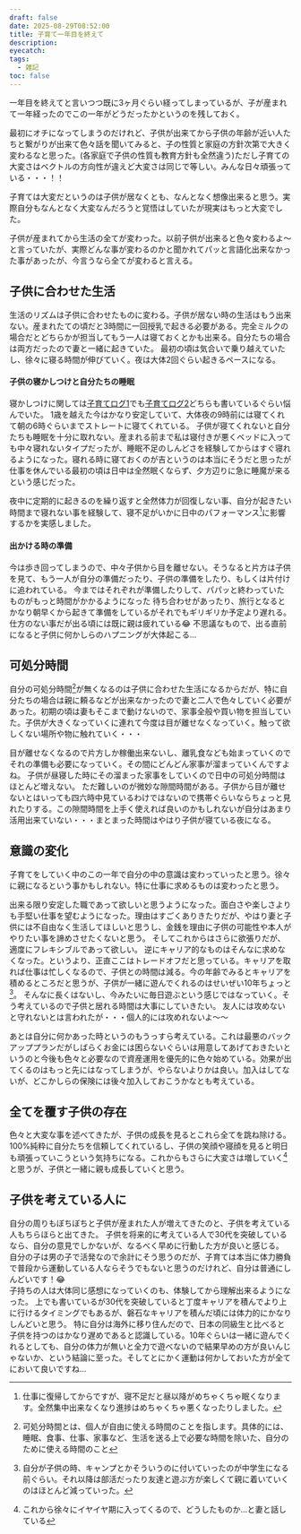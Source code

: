 ```yaml
---
draft: false
date: 2025-08-29T08:52:00
title: 子育て一年目を終えて
description:
eyecatch:
tags:
  - 雑記
toc: false
---
```

一年目を終えてと言いつつ既に3ヶ月ぐらい経ってしまっているが、子が産まれて一年経ったのでこの一年がどうだったかというのを残しておく。

最初にオチになってしまうのだけれど、子供が出来てから子供の年齢が近い人たちと繋がりが出来て色々話を聞いてみると、子の性質と家庭の方針次第で大きく変わるなと思った。(各家庭で子供の性質も教育方針も全然違う)ただし子育ての大変さはベクトルの方向性が違えど大変さは同じで等しい。みんな日々頑張っている・・・！！

子育ては大変だというのは子供が居なくとも、なんとなく想像出来ると思う。実際自分もなんとなく大変なんだろうと覚悟はしていたが現実はもっと大変でした。

子供が産まれてから生活の全てが変わった。以前子供が出来ると色々変わるよ〜と言っていたが、実際どんな事が変わるのかと聞かれてパッと言語化出来なかった事があったが、今言うなら全てが変わると言える。

## 子供に合わせた生活

生活のリズムは子供に合わせたものに変わる。子供が居ない時の生活はもう出来ない。産まれたての頃だと3時間に一回授乳で起きる必要がある。完全ミルクの場合だとどちらかが担当してもう一人は寝ておくとかも出来る。自分たちの場合は両方だったので妻と一緒に起きていた。
最初の頃は気合いで乗り越えていたし、徐々に寝る時間が伸びていく。夜は大体2回ぐらい起きるペースになる。

#### 子供の寝かしつけと自分たちの睡眠

寝かしつけに関しては[子育てログ1](https://blog.nismit.me/post/2024/07/child-care-log)でも[子育てログ2](https://blog.nismit.me/post/2024/12/child-care-log-2)どちらも書いているぐらい悩んでいた。
1歳を越えた今はかなり安定していて、大体夜の9時前には寝てくれて朝の6時ぐらいまでストレートに寝てくれている。
子供が寝てくれないと自分たちも睡眠を十分に取れない。産まれる前まで私は寝付きが悪くベッドに入っても中々寝れないタイプだったが、睡眠不足のしんどさを経験してからはすぐ寝れるようになった。寝れる時に寝ておくのが吉というのは本当にそうだと思ったが仕事を休んでいる最初の頃は日中は全然眠くならず、夕方辺りに急に睡魔が来るという感じだった。

夜中に定期的に起きるのを繰り返すと全然体力が回復しない事、自分が起きたい時間まで寝れない事を経験して、寝不足がいかに日中のパフォーマンス[^1]に影響するかを実感しました。

#### 出かける時の準備

今は歩き回ってしまうので、中々子供から目を離せない。そうなると片方は子供を見て、もう一人が自分の準備だったり、子供の準備をしたり、もしくは片付けに追われている。
今まではそれぞれが準備したりして、パパッと終わっていたものがもっと時間がかかるようになった
待ち合わせがあったり、旅行となるとかなり朝早くから起きて準備をしているがそれでもギリギリか予定より遅れる。仕方のない事だが出る頃には既に親は疲れている😂
不思議なもので、出る直前になると子供に何かしらのハプニングが大体起こる…

## 可処分時間

自分の可処分時間[^2]が無くなるのは子供に合わせた生活になるからだが、特に自分たちの場合は親に頼るなどが出来なかったので妻と二人で色々していく必要があった。初期の頃は妻もそこまで動けないので、家事全般や買い物を担当していた。子供が大きくなっていくに連れて今度は目が離せなくなっていく。触って欲しくない場所や物に触れていく・・・

目が離せなくなるので片方しか稼働出来ないし、離乳食なども始まっていくのでそれの準備も必要になっていく。その間にどんどん家事が溜まっていくんですよね。
子供が昼寝した時にその溜まった家事をしていくので日中の可処分時間はほとんど増えない。
ただ難しいのが微妙な隙間時間がある。子供から目が離せないとはいっても四六時中見ているわけではないので携帯ぐらいならちょっと見れたりする。この隙間時間を上手く使えれば良いのかもしれないが自分はあまり活用出来ていない・・・まとまった時間はやはり子供が寝ている夜になる。

## 意識の変化

子育てをしていく中のこの一年で自分の中の意識は変わっていったと思う。徐々に親になるという事かもしれない。特に仕事に求めるものは変わったと思う。

出来る限り安定した職であって欲しいと思うようになった。面白さや楽しさよりも手堅い仕事を望むようになった。理由はすごくありきたりだが、やはり妻と子供には不自由なく生活してほしいと思うし、金銭を理由に子供の可能性や本人がやりたい事を諦めさせたくないと思う。
そしてこれからはさらに欲張りだが、適度にフレキシブルであって欲しい。
逆にキャリア的なものはそんなに求めなくなった。というより、正直ここはトレードオフだと思っている。キャリアを取れば仕事は忙しくなるので、子供との時間は減る。今の年齢でみるとキャリアを積めるところだと思うが、子供が一緒に遊んでくれるのはせいぜい10年ちょっと[^3]。
そんなに長くはないし、今みたいに毎日遊ぶという感じではなっていく。そう考えているので子供と居れる時間は大事にしていきたい。
友人には攻めないと守れないとは言われたが・・・個人的には攻めれないよ〜〜

あとは自分に何かあった時というのもうっすら考えている。これは最悪のバックアッププランだがしばらくお金には困らないぐらいは用意してあげておきたいというのと今後も色々と必要なので資産運用を優先的に色々始めている。効果が出てくるのはもっと先にはなってしまうが、やらないよりかは良い。加入はしてないが、どこかしらの保険には後々加入しておこうかなとも考えている。

## 全てを覆す子供の存在

色々と大変な事を述べてきたが、子供の成長を見るとこれら全てを跳ね除ける。100%純粋に自分たちを信頼してくれているし、子供の笑顔や寝顔を見ると明日も頑張っていこうという気持ちになる。これからもさらに大変さは増していく[^4]と思うが、子供と一緒に親も成長していくと思う。

## 子供を考えている人に

自分の周りもぼちぼちと子供が産まれた人が増えてきたのと、子供を考えている人もちらほらと出てきた。
子供を将来的に考えている人で30代を突破しているなら、自分の意見でしかないが、なるべく早めに行動した方が良いと感じる。
自分の子は男の子で活発なので余計にそう思うのだが、子育ては本当に体力勝負で普段から運動している人ならそうでもないと思うのだけれど、自分は普通にしんどいです！😂 \
子持ちの人は大体同じ感想になっていくのも、体験してから理解出来るようになった。
上でも書いているが30代を突破していると丁度キャリアを積んでより上に行けるタイミングでもあるが、磐石なキャリアを積んだ頃には体力的にかなりしんどいと思う。
特に自分は海外に移り住んだので、日本の同級生と比べると子供を持つのはかなり遅めであると認識している。10年ぐらいは一緒に遊んでくれるとしても、自分の体力が無いと全力で遊べないので結果早めの方が良いんじゃないか、という結論に至った。そしてとにかく運動は何かしておいた方が全てにおいて良いですね…


[^1]: 仕事に復帰してからですが、寝不足だと昼以降がめちゃくちゃ眠くなります。全然集中出来なくなり進捗はめちゃくちゃ悪くなったりしました。
[^2]: 可処分時間とは、個人が自由に使える時間のことを指します。具体的には、睡眠、食事、仕事、家事など、生活を送る上で必要な時間を除いた、自分のために使える時間のこと
[^3]: 自分が子供の時、キャンプとかそういうのに付いていったのが中学生になる前ぐらい。それ以降は部活だったり友達と遊ぶ方が楽しくて親に着いていくのはほとんど減っていった。
[^4]: これから徐々にイヤイヤ期に入ってくるので、どうしたものか…と妻と話している
